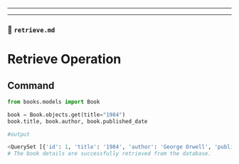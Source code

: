 
---


---

### 📗 `retrieve.md`


# Retrieve Operation

## Command
```python
from books.models import Book

book = Book.objects.get(title="1984")
book.title, book.author, book.published_date

#output

<QuerySet [{'id': 1, 'title': '1984', 'author': 'George Orwell', 'publication_year': 1994}]>
# The book details are successfully retrieved from the database.
```
